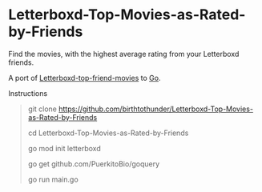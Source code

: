 # Letterboxd-Top-Movies-as-Rated-by-Friends
Find the movies, with the highest average rating from your Letterboxd friends.

A port of [Letterboxd-top-friend-movies](https://github.com/klaspas/Letterboxd-top-friend-movies) to [Go](https://go.dev/).

Instructions
> git clone https://github.com/birthtothunder/Letterboxd-Top-Movies-as-Rated-by-Friends
>
> cd Letterboxd-Top-Movies-as-Rated-by-Friends
>
> go mod init letterboxd
>
> go get github.com/PuerkitoBio/goquery
>
> go run main.go
